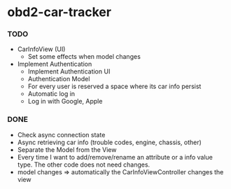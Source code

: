 # obd2-car-tracker

### TODO

- CarInfoView (UI)
    - Set some effects when model changes
- Implement Authentication
    - Implement Authentication UI
    - Authentication Model
    - For every user is reserved a space where its car info persist
    - Automatic log in  
    - Log in with Google, Apple

### DONE

- Check async connection state
- Async retrieving car info (trouble codes, engine, chassis, other)
- Separate the Model from the View
- Every time I want to add/remove/rename an attribute or a info value type. The other code does not need changes.
- model changes => automatically the CarInfoViewController changes the view
